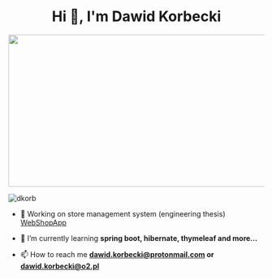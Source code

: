 <h1 align="center">Hi 👋, I'm Dawid Korbecki</h1>
<div align="center">
  <img src="https://media4.giphy.com/media/iIqmM5tTjmpOB9mpbn/giphy.gif?cid=ecf05e47v58g2pewbkia0h1g6f0klqlmd48lkyv61cni8qyx&rid=giphy.gif&ct=g" width="600" height="300"/>
</div>
<p align="left"> <img src="https://komarev.com/ghpvc/?username=dkorb&label=Profile%20views&color=0e75b6&style=flat" alt="dkorb" /> </p>

- 🔭 Working on store management system (engineering thesis) [WebShopApp](https://github.com/DKorb/WebShopApp)

- 🌱 I’m currently learning **spring boot, hibernate,  thymeleaf and more...**

- 📫 How to reach me **dawid.korbecki@protonmail.com or dawid.korbecki@o2.pl**
</p>
